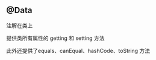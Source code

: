 ## @Data

注解在类上

提供类所有属性的 getting 和 setting 方法

此外还提供了equals、canEqual、hashCode、toString 方法










